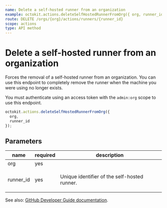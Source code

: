 ```yaml
---
name: Delete a self-hosted runner from an organization
example: octokit.actions.deleteSelfHostedRunnerFromOrg({ org, runner_id })
route: DELETE /orgs/{org}/actions/runners/{runner_id}
scope: actions
type: API method
---
```


# Delete a self-hosted runner from an organization

Forces the removal of a self-hosted runner from an organization. You can use this endpoint to completely remove the runner when the machine you were using no longer exists.

You must authenticate using an access token with the `admin:org` scope to use this endpoint.

```js
octokit.actions.deleteSelfHostedRunnerFromOrg({
  org,
  runner_id
});
```

## Parameters

<table>
  <thead>
    <tr>
      <th>name</th>
      <th>required</th>
      <th>description</th>
    </tr>
  </thead>
  <tbody>
    <tr><td>org</td><td>yes</td><td>

</td></tr>
<tr><td>runner_id</td><td>yes</td><td>

Unique identifier of the self-hosted runner.

</td></tr>
  </tbody>
</table>

See also: [GitHub Developer Guide documentation](https://docs.github.com/rest/reference/actions#delete-a-self-hosted-runner-from-an-organization).
